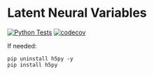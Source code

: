 # Latent Neural Variables

[![Python Tests](https://github.com/alessandrofacchin/msc-project/actions/workflows/python-tests.yml/badge.svg?event=status)](https://github.com/alessandrofacchin/msc-project/actions/workflows/python-tests.yml) [![codecov](https://codecov.io/gh/alessandrofacchin/msc-project/branch/main/graph/badge.svg?token=nqcEwTGBbE)](https://codecov.io/gh/alessandrofacchin/msc-project)

If needed:
```
pip uninstall h5py -y
pip install h5py
```